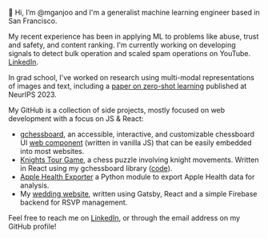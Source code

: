 👋 Hi, I’m @mganjoo and I'm a generalist machine learning engineer based in San Francisco.

My recent experience has been in applying ML to problems like abuse, trust and safety, and
content ranking. I'm currently working on developing signals to detect bulk operation and
scaled spam operations on YouTube. [LinkedIn](https://www.linkedin.com/in/mganjoo/).

In grad school, I've worked on research using multi-modal representations of images and
text, including a [paper on zero-shot learning](https://github.com/mganjoo/zslearning)
published at NeurIPS 2023.

My GitHub is a collection of side projects, mostly focused on web development with a focus on JS & React:
- [gchessboard](https://github.com/mganjoo/gchessboard), an accessible, interactive, and customizable
  chessboard UI [web component](https://developer.mozilla.org/en-US/docs/Web/API/Web_components)
  (written in vanilla JS) that can be easily embedded into most websites.
- [Knights Tour Game](https://knights-tour-game.vercel.app/), a chess puzzle involving knight movements.
  Written in React using my gchessboard library ([code](https://github.com/mganjoo/knights-tour-game)).
- [Apple Health Exporter](https://github.com/mganjoo/apple-health-exporter) a Python module to export
  Apple Health data for analysis.
- My [wedding website](https://github.com/mganjoo/alisha-and-milind-wedding), written using
  Gatsby, React and a simple Firebase backend for RSVP management.
 
Feel free to reach me on [LinkedIn](https://www.linkedin.com/in/mganjoo/), or through the email
address on my GitHub profile!

